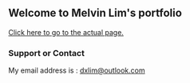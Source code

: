 ## Welcome to Melvin Lim's portfolio

[Click here to go to the actual page.](https://melvinlim.github.io)

### Support or Contact

My email address is : dxlim@outlook.com